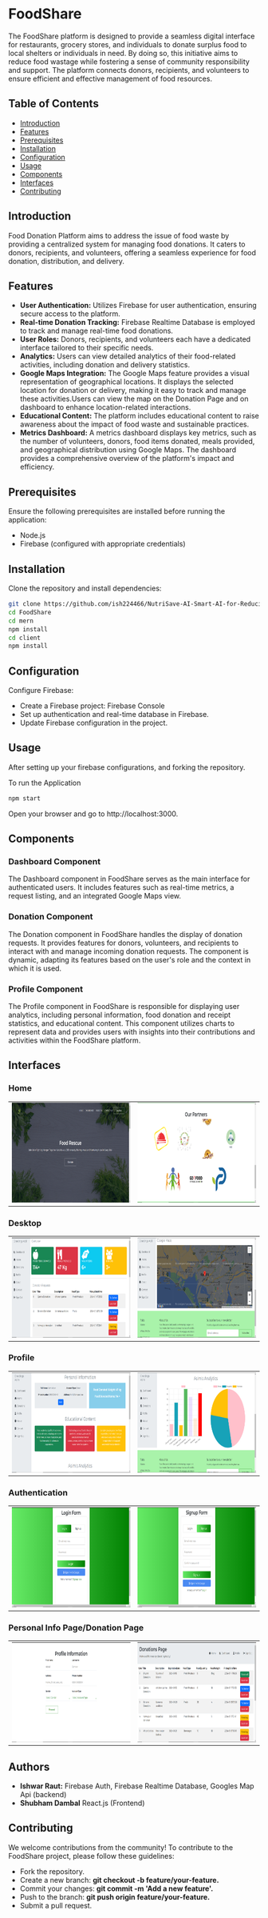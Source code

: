 # FoodShare

The FoodShare platform is designed to provide a seamless digital interface for restaurants, grocery stores, and individuals to donate surplus food to local shelters or individuals in need. By doing so, this initiative aims to reduce food wastage while fostering a sense of community responsibility and support. The platform connects donors, recipients, and volunteers to ensure efficient and effective management of food resources.

## Table of Contents

- [Introduction](#introduction)
- [Features](#features)
- [Prerequisites](#prerequisites)
- [Installation](#installation)
- [Configuration](#configuration)
- [Usage](#usage)
- [Components](#components)
- [Interfaces](#interfaces)
- [Contributing](#contributing)

## Introduction

Food Donation Platform aims to address the issue of food waste by providing a centralized system for managing food donations. It caters to donors, recipients, and volunteers, offering a seamless experience for food donation, distribution, and delivery.

## Features
- **User Authentication:** Utilizes Firebase for user authentication, ensuring secure access to the platform.
- **Real-time Donation Tracking:** Firebase Realtime Database is employed to track and manage real-time food donations.
- **User Roles:** Donors, recipients, and volunteers each have a dedicated interface tailored to their specific needs.
- **Analytics:** Users can view detailed analytics of their food-related activities, including donation and delivery statistics.
- **Google Maps Integration:** The Google Maps feature provides a visual representation of geographical locations. It displays the selected location for donation or delivery, making it easy to track and manage these activities.Users can view the map on the Donation Page and on dashboard to enhance location-related interactions.
- **Educational Content:** The platform includes educational content to raise awareness about the impact of food waste and sustainable practices.
- **Metrics Dashboard:** A metrics dashboard displays key metrics, such as the number of volunteers, donors, food items donated, meals provided, and geographical distribution using Google Maps. The dashboard provides a comprehensive overview of the platform's impact and efficiency.


## Prerequisites

Ensure the following prerequisites are installed before running the application:

- Node.js
- Firebase (configured with appropriate credentials)

## Installation

Clone the repository and install dependencies:

```bash
git clone https://github.com/ish224466/NutriSave-AI-Smart-AI-for-Reducing-Food-Waste
cd FoodShare
cd mern
npm install
cd client
npm install
```

## Configuration
Configure Firebase:

- Create a Firebase project: Firebase Console
- Set up authentication and real-time database in Firebase.
- Update Firebase configuration in the project.

## Usage

After setting up your firebase configurations, and forking the repository.

To run the Application
```bash
npm start
```
Open your browser and go to http://localhost:3000.

## Components

### Dashboard Component
The Dashboard component in FoodShare serves as the main interface for authenticated users. It includes features such as real-time metrics, a request listing, and an integrated Google Maps view.

### Donation Component
The Donation component in FoodShare handles the display of donation requests. It provides features for donors, volunteers, and recipients to interact with and manage incoming donation requests. The component is dynamic, adapting its features based on the user's role and the context in which it is used.

### Profile Component
The Profile component in FoodShare is responsible for displaying user analytics, including personal information, food donation and receipt statistics, and educational content. This component utilizes charts to represent data and provides users with insights into their contributions and activities within the FoodShare platform.

## Interfaces

### Home
<table>
 <tr> 
    <td><img src="./ScreenShots/home.PNG" alt="Image 1" width="300" height="200"></td>
    <td><img src="./ScreenShots/home3.PNG" alt="Image 2" width="300" height="200"></td>
  </tr>
</table>

### Desktop 

<table>
 <tr> 
    <td><img src="./ScreenShots/desktop.PNG" alt="Image 1" width="300" height="200"></td>
    <td><img src="./ScreenShots/desktop2.PNG" alt="Image 2" width="300" height="200"></td>
  </tr>
</table>

### Profile

<table>
 <tr> 
    <td><img src="./ScreenShots/profile.PNG" alt="Image 1" width="300" height="200"></td>
    <td><img src="./ScreenShots/profile2.PNG" alt="Image 2" width="300" height="200"></td>
  </tr>
</table>

### Authentication

<table>
 <tr> 
    <td><img src="./ScreenShots/login.PNG" alt="Image 1" width="300" height="200"></td>
    <td><img src="./ScreenShots/register.PNG" alt="Image 2" width="300" height="200"></td>
  </tr>
</table>

### Personal Info Page/Donation Page

<table>
 <tr> 
    <td><img src="./ScreenShots/personalinfo.PNG" alt="Image 1" width="300" height="200"></td>
    <td><img src="./ScreenShots/donation.PNG" alt="Image 2" width="300" height="200"></td>
  </tr>
</table>

## Authors

- **Ishwar Raut:** Firebase Auth, Firebase Realtime Database, Googles Map Api (backend)
- **Shubham Dambal** React.js (Frontend)

## Contributing
We welcome contributions from the community! To contribute to the FoodShare project, please follow these guidelines:

- Fork the repository.
- Create a new branch: **git checkout -b feature/your-feature.**
- Commit your changes: **git commit -m 'Add a new feature'.**
- Push to the branch: **git push origin feature/your-feature.**
- Submit a pull request.
